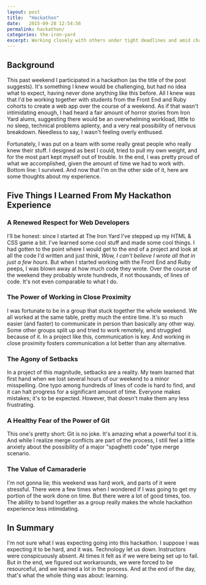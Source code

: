 ```yaml
---
layout: post
title:  "Hackathon"
date:   2015-09-28 12:54:56
permalink: hackathon/
categories: the-iron-yard
excerpt: Working closely with others under tight deadlines and amid chaos is challenging, but rewarding.
---
```


## Background
This past weekend I participated in a hackathon (as the title of the post suggests). It's something I knew would be challenging, but had no idea what to expect, having never done anything like this before. All I knew was that I'd be working together with students from the Front End and Ruby cohorts to create a web app over the course of a weekend. As if that wasn't intimidating enough, I had heard a fair amount of horror stories from Iron Yard alums, suggesting there would be an overwhelming workload, little to no sleep, technical problems aplenty, and a very real possibility of nervous breakdown. Needless to say, I wasn't feeling overly enthused.

Fortunately, I was put on a team with some really great people who really knew their stuff. I designed as best I could, tried to pull my own weight, and for the most part kept myself out of trouble. In the end, I was pretty proud of what we accomplished, given the amount of time we had to work with. Bottom line: I survived. And now that I'm on the other side of it, here are some thoughts about my experience.

## Five Things I Learned From My Hackathon Experience

### A Renewed Respect for Web Developers
I'll be honest: since I started at The Iron Yard I've stepped up my HTML & CSS game a bit. I've learned some cool stuff and made some cool things. I had gotten to the point where I would get to the end of a project and look at all the code I'd written and just think, *Wow, I can't believe I wrote all that in just a few hours*. But when I started working with the Front End and Ruby peeps, I was blown away at how much code they wrote. Over the course of the weekend they probably wrote hundreds, if not thousands, of lines of code. It's not even comparable to what I do.

### The Power of Working in Close Proximity
I was fortunate to be in a group that stuck together the whole weekend. We all worked at the same table, pretty much the entire time. It's so much easier (and faster) to communicate in person than basically any other way. Some other groups split up and tried to work remotely, and struggled because of it. In a project like this, communication is key. And working in close proximity fosters communication a lot better than any alternative.

### The Agony of Setbacks
In a project of this magnitude, setbacks are a reality. My team learned that first hand when we lost several hours of our weekend to a minor misspelling. One typo among hundreds of lines of code is hard to find, and it can halt progress for a significant amount of time. Everyone makes mistakes; it's to be expected. However, that doesn't make them any less frustrating.

### A Healthy Fear of the Power of Git
This one's pretty short: Git is no joke. It's amazing what a powerful tool it is. And while I realize merge conflicts are part of the process, I still feel a little anxiety about the possibility of a major "spaghetti code" type merge scenario.

### The Value of Camaraderie
I'm not gonna lie; this weekend was hard work, and parts of it were stressful. There were a few times when I wondered if I was going to get my portion of the work done on time. But there were a lot of good times, too. The ability to band together as a group really makes the whole hackathon experience less intimidating.

## In Summary
I'm not sure what I was expecting going into this hackathon. I suppose I was expecting it to be hard, and it was. Technology let us down. Instructors were conspicuously absent. At times it felt as if we were being set up to fail. But in the end, we figured out workarounds, we were forced to be resourceful, and we learned a lot in the process. And at the end of the day, that's what the whole thing was about: learning.